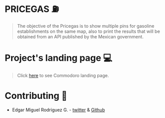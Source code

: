 # PRICEGAS :fuelpump:

>The objective of the Pricegas is to show multiple pins for gasoline establishments on the same map,
>also to print the results that will be obtained from an API published by the Mexican government.

# Project's landing page :computer:

>Click [here](https://miguelro123.github.io/Pricegas/) to see Commodoro landing page.

# Contributing :necktie:

 - Edgar Miguel Rodriguez G. - [twitter](https://twitter.com/Migue65007333) & [Github](https://github.com/Miguelro123)